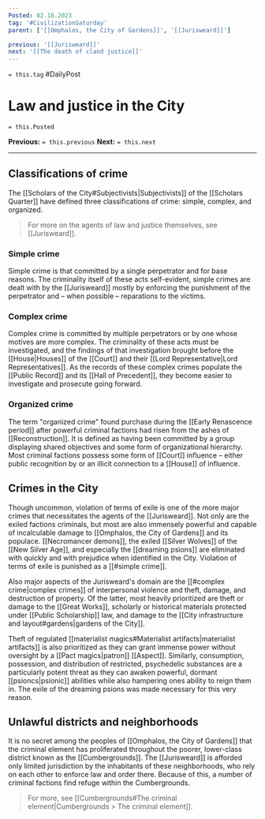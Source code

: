 ```yaml
---
Posted: 02.18.2023
tag: '#CivilizationSaturday'
parent: ['[[Omphalos, the City of Gardens]]', '[[Jurisweard]]']

previous: '[[Jurisweard]]'
next: '[[The death of cland justice]]'
---
```


`= this.tag` #DailyPost

# Law and justice in the City

`= this.Posted`

**Previous:** `= this.previous`
**Next:** `= this.next`

---

## Classifications of crime

The [[Scholars of the City#Subjectivists|Subjectivists]] of the [[Scholars Quarter]] have defined three classifications of crime: simple, complex, and organized.

> For more on the agents of law and justice themselves, see [[Jurisweard]].

### Simple crime

Simple crime is that committed by a single perpetrator and for base reasons. The criminality itself of these acts self-evident, simple crimes are dealt with by the [[Jurisweard]] mostly by enforcing the punishment of the perpetrator and – when possible – reparations to the victims.

### Complex crime

Complex crime is committed by multiple perpetrators or by one whose motives are more complex. The criminality of these acts must be investigated, and the findings of that investigation brought before the [[House|Houses]] of the [[Court]] and their [[Lord Representative|Lord Representatives]]. As the records of these complex crimes populate the [[Public Record]] and its [[Hall of Precedent]], they become easier to investigate and prosecute going forward.

### Organized crime

The term "organized crime" found purchase during the [[Early Renascence period]] after powerful criminal factions had risen from the ashes of [[Reconstruction]]. It is defined as having been committed by a group displaying shared objectives and some form of organizational hierarchy. Most criminal factions possess some form of [[Court]] influence – either public recognition by or an illicit connection to a [[House]] of influence.

## Crimes in the City

Though uncommon, violation of terms of exile is one of the more major crimes that necessitates the agents of the [[Jurisweard]]. Not only are the exiled factions criminals, but most are also immensely powerful and capable of incalculable damage to [[Omphalos, the City of Gardens]] and its populace. [[Necromancer demons]], the exiled [[Silver Wolves]] of the [[New Silver Age]], and especially the [[dreaming psions]] are eliminated with quickly and with prejudice when identified in the City. Violation of terms of exile is punished as a [[#simple crime]].

Also major aspects of the Jurisweard's domain are the [[#complex crime|complex crimes]] of interpersonal violence and theft, damage, and destruction of property. Of the latter, most heavily prioritized are theft or damage to the [[Great Works]], scholarly or historical materials protected under [[Public Scholarship]] law, and damage to the [[City infrastructure and layout#gardens|gardens of the City]].

Theft of regulated [[materialist magics#Materialist artifacts|materialist artifacts]] is also prioritized as they can grant immense power without oversight by a [[Pact magics|patron]] [[Aspect]]. Similarly, consumption, possession, and distribution of restricted, psychedelic substances are a particularly potent threat as they can awaken powerful, dormant [[psioncs|psionic]] abilities while also hampering ones ability to reign them in. The exile of the dreaming psions was made necessary for this very reason.

## Unlawful districts and neighborhoods

It is no secret among the peoples of [[Omphalos, the City of Gardens]] that the criminal element has proliferated throughout the poorer, lower-class district known as the [[Cumbergrounds]]. The [[Jurisweard]] is afforded only limited jurisdiction by the inhabitants of these neighborhoods, who rely on each other to enforce law and order there. Because of this, a number of criminal factions find refuge within the Cumbergrounds.

> For more, see [[Cumbergrounds#The criminal element|Cumbergrounds > The criminal element]].
